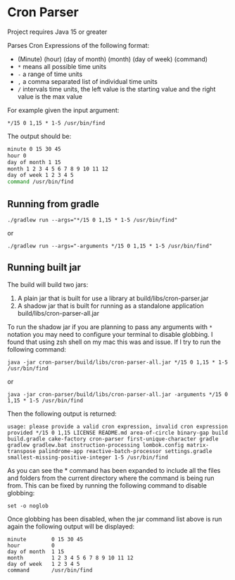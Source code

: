 # Cron Parser

Project requires Java 15 or greater

Parses Cron Expressions of the following format:

*   (Minute) (hour) (day of month) (month) (day of week) (command)
*   `*` means all possible time units
*   `-` a range of time units
*   `,` a comma separated list of individual time units
*   `/` intervals time units, the left value is the starting value and the right value is the max value

For example given the input argument:

`*/15 0 1,15 * 1-5 /usr/bin/find`

The output should be:

```bash
minute 0 15 30 45
hour 0
day of month 1 15
month 1 2 3 4 5 6 7 8 9 10 11 12
day of week 1 2 3 4 5
command /usr/bin/find
```

## Running from gradle

`./gradlew run --args="*/15 0 1,15 * 1-5 /usr/bin/find"`

or

`./gradlew run --args="-arguments */15 0 1,15 * 1-5 /usr/bin/find"`

## Running built jar

The build will build two jars:

1.  A plain jar that is built for use a library at build/libs/cron-parser.jar
2.  A shadow jar that is built for running as a standalone application build/libs/cron-parser-all.jar

To run the shadow jar if you are planning to pass any arguments with `*` notation you may
need to configure your terminal to disable globbing. I found that using zsh shell on my mac this was
and issue. If I try to run the following command:

`java -jar cron-parser/build/libs/cron-parser-all.jar */15 0 1,15 * 1-5 /usr/bin/find`

or

`java -jar cron-parser/build/libs/cron-parser-all.jar -arguments */15 0 1,15 * 1-5 /usr/bin/find`

Then the following output is returned:

`usage: please provide a valid cron expression, invalid cron expression provided */15 0 1,15 LICENSE README.md area-of-circle binary-gap build build.gradle cake-factory cron-parser first-unique-character gradle gradlew gradlew.bat instruction-processing lombok.config matrix-transpose palindrome-app reactive-batch-processor settings.gradle smallest-missing-positive-integer 1-5 /usr/bin/find`

As you can see the * command has been expanded to include all the files and folders
from the current directory where the command is being run from. This can be fixed by
running the following command to disable globbing:

`set -o noglob`

Once globbing has been disabled, when the jar command list above is run again the following output will
be displayed:

```shell
minute        0 15 30 45
hour          0
day of month  1 15
month         1 2 3 4 5 6 7 8 9 10 11 12
day of week   1 2 3 4 5
command       /usr/bin/find
```
